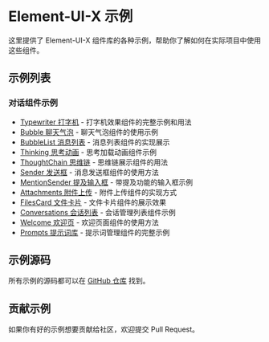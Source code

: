 # Element-UI-X 示例

这里提供了 Element-UI-X 组件库的各种示例，帮助你了解如何在实际项目中使用这些组件。

## 示例列表

### 对话组件示例

- [Typewriter 打字机](./typewriter/) - 打字机效果组件的完整示例和用法
- [Bubble 聊天气泡](./bubble/) - 聊天气泡组件的使用示例
- [BubbleList 消息列表](./bubble-list/) - 消息列表组件的实现展示
- [Thinking 思考动画](./thinking/) - 思考加载动画组件示例
- [ThoughtChain 思维链](./thought-chain/) - 思维链展示组件的用法
- [Sender 发送框](./sender/) - 消息发送框组件的使用方法
- [MentionSender 提及输入框](./mention-sender/) - 带提及功能的输入框示例
- [Attachments 附件上传](./attachments/) - 附件上传组件的实现方式
- [FilesCard 文件卡片](./files-card/) - 文件卡片组件的展示效果
- [Conversations 会话列表](./conversations/) - 会话管理列表组件示例
- [Welcome 欢迎页](./welcome/) - 欢迎页面组件的使用方法
- [Prompts 提示词库](./prompts/) - 提示词管理组件的完整示例

## 示例源码

所有示例的源码都可以在 [GitHub 仓库](https://github.com/worryzyy/element-ui-x) 找到。

## 贡献示例

如果你有好的示例想要贡献给社区，欢迎提交 Pull Request。
